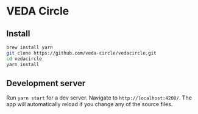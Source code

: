 # VEDA Circle


## Install

```bash
brew install yarn
git clone https://github.com/veda-circle/vedacircle.git
cd vedacircle
yarn install
```

## Development server

Run `yarn start` for a dev server. Navigate to `http://localhost:4200/`. The app will automatically reload if you change any of the source files.
